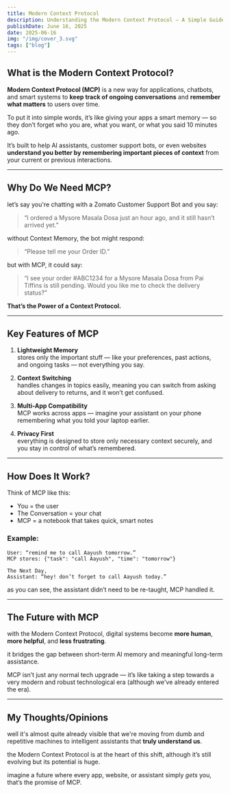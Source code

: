 ```yaml
---
title: Modern Context Protocol
description: Understanding the Modern Context Protocol — A Simple Guide to Smarter Digital Conversations
publishDate: June 16, 2025
date: 2025-06-16
img: "/img/cover_3.svg"
tags: ["blog"]
---
```


## What is the Modern Context Protocol?

**Modern Context Protocol (MCP)** is a new way for applications, chatbots, and smart systems to **keep track of ongoing conversations** and **remember what matters** to users over time. 

To put it into simple words, it’s like giving your apps a smart memory — so they don’t forget who you are, what you want, or what you said 10 minutes ago.

It’s built to help AI assistants, customer support bots, or even websites **understand you better by remembering important pieces of context** from your current or previous interactions.

---

## Why Do We Need MCP?

let’s say you're chatting with a Zomato Customer Support Bot and you say:

> “I ordered a Mysore Masala Dosa just an hour ago, and it still hasn’t arrived yet.”

without Context Memory, the bot might respond:

> “Please tell me your Order ID.”

but with MCP, it could say:

> “I see your order #ABC1234 for a Mysore Masala Dosa from Pai Tiffins is still pending. Would you like me to check the delivery status?”

**That’s the Power of a Context Protocol.**

---

## Key Features of MCP

1. **Lightweight Memory**  
   stores only the important stuff — like your preferences, past actions, and ongoing tasks — not everything you say.

2. **Context Switching**  
   handles changes in topics easily, meaning you can switch from asking about delivery to returns, and it won’t get confused.

3. **Multi-App Compatibility**  
   MCP works across apps — imagine your assistant on your phone remembering what you told your laptop earlier.

4. **Privacy First**  
   everything is designed to store only necessary context securely, and you stay in control of what’s remembered.

---

## How Does It Work?

Think of MCP like this:

- You = the user  
- The Conversation = your chat  
- MCP = a notebook that takes quick, smart notes

### Example:

```plaintext
User: “remind me to call Aayush tomorrow.”
MCP stores: {"task": "call Aayush", "time": "tomorrow"}

The Next Day,
Assistant: “hey! don’t forget to call Aayush today.”
````

as you can see, the assistant didn’t need to be re-taught, MCP handled it.

---

## The Future with MCP

with the Modern Context Protocol, digital systems become **more human**, **more helpful**, and **less frustrating**. 

it bridges the gap between short-term AI memory and meaningful long-term assistance.

MCP isn’t just any normal tech upgrade — it’s like taking a step towards a very modern and robust technological era (although we've already entered the era).

---

## My Thoughts/Opinions

well it's almost quite already visible that we're moving from dumb and repetitive machines to intelligent assistants that **truly understand us**. 

the Modern Context Protocol is at the heart of this shift, although it’s still evolving but its potential is huge.

imagine a future where every app, website, or assistant simply *gets* you, that’s the promise of MCP.

```
```
